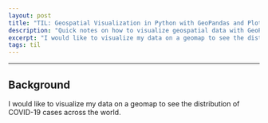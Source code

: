 ```yaml
---
layout: post
title: "TIL: Geospatial Visualization in Python with GeoPandas and Plotly"
description: "Quick notes on how to visualize geospatial data with GeoPandas and Plotly"
excerpt: "I would like to visualize my data on a geomap to see the distribution of COVID-19 cases across the world."
tags: til
---
```

---

## Background

I would like to visualize my data on a geomap to see the distribution of COVID-19 cases across the world.